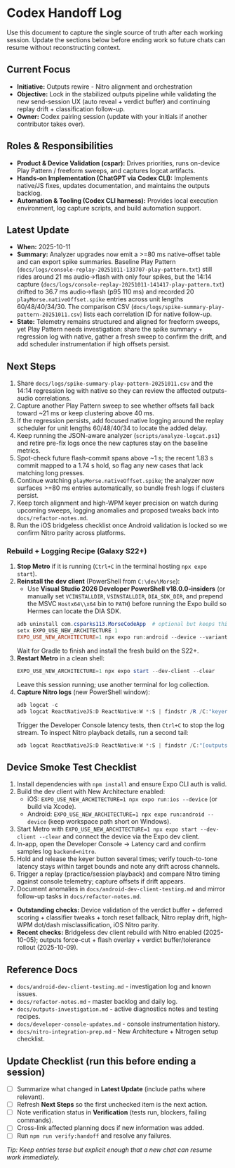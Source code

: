 # Codex Handoff Log

Use this document to capture the single source of truth after each working session. Update the sections below before ending work so future chats can resume without reconstructing context.

## Current Focus
- **Initiative:** Outputs rewire - Nitro alignment and orchestration
- **Objective:** Lock in the stabilized outputs pipeline while validating the new send-session UX (auto reveal + verdict buffer) and continuing replay drift + classification follow-up.
- **Owner:** Codex pairing session (update with your initials if another contributor takes over).

## Roles & Responsibilities
- **Product & Device Validation (cspar):** Drives priorities, runs on-device Play Pattern / freeform sweeps, and captures logcat artifacts.
- **Hands-on Implementation (ChatGPT via Codex CLI):** Implements native/JS fixes, updates documentation, and maintains the outputs backlog.
- **Automation & Tooling (Codex CLI harness):** Provides local execution environment, log capture scripts, and build automation support.

## Latest Update
- **When:** 2025-10-11
- **Summary:** Analyzer upgrades now emit a >=80 ms native-offset table and can export spike summaries. Baseline Play Pattern (`docs/logs/console-replay-20251011-133707-play-pattern.txt`) still rides around 21 ms audio->flash with only four spikes, but the 14:14 capture (`docs/logs/console-replay-20251011-141417-play-pattern.txt`) drifted to 36.7 ms audio->flash (p95 110 ms) and recorded 20 `playMorse.nativeOffset.spike` entries across unit lengths 60/48/40/34/30. The comparison CSV (`docs/logs/spike-summary-play-pattern-20251011.csv`) lists each correlation ID for native follow-up.
- **State:** Telemetry remains structured and aligned for freeform sweeps, yet Play Pattern needs investigation: share the spike summary + regression log with native, gather a fresh sweep to confirm the drift, and add scheduler instrumentation if high offsets persist.

## Next Steps
1. Share `docs/logs/spike-summary-play-pattern-20251011.csv` and the 14:14 regression log with native so they can review the affected outputs-audio correlations.
2. Capture another Play Pattern sweep to see whether offsets fall back toward ~21 ms or keep clustering above 40 ms.
3. If the regression persists, add focused native logging around the replay scheduler for unit lengths 60/48/40/34 to locate the added delay.
4. Keep running the JSON-aware analyzer (`scripts/analyze-logcat.ps1`) and retire pre-fix logs once the new captures stay on the baseline metrics.
5. Spot-check future flash-commit spans above ~1 s; the recent 1.83 s commit mapped to a 1.74 s hold, so flag any new cases that lack matching long presses.
6. Continue watching `playMorse.nativeOffset.spike`; the analyzer now surfaces >=80 ms entries automatically, so bundle fresh logs if clusters persist.
7. Keep torch alignment and high-WPM keyer precision on watch during upcoming sweeps, logging anomalies and proposed tweaks back into `docs/refactor-notes.md`.
8. Run the iOS bridgeless checklist once Android validation is locked so we confirm Nitro parity across platforms.

### Rebuild + Logging Recipe (Galaxy S22+)
1. **Stop Metro** if it is running (`Ctrl+C` in the terminal hosting `npx expo start`).
2. **Reinstall the dev client** (PowerShell from `C:\dev\Morse`):
   - Use **Visual Studio 2026 Developer PowerShell v18.0.0-insiders** (or manually set `VCINSTALLDIR`, `VSINSTALLDIR`, `DIA_SDK_DIR`, and prepend the MSVC `Hostx64\\x64` bin to `PATH`) before running the Expo build so Hermes can locate the DIA SDK.
   ```powershell
   adb uninstall com.csparks113.MorseCodeApp  # optional but keeps things clean
   setx EXPO_USE_NEW_ARCHITECTURE 1
   EXPO_USE_NEW_ARCHITECTURE=1 npx expo run:android --device --variant debug
   ```
   Wait for Gradle to finish and install the fresh build on the S22+.
3. **Restart Metro** in a clean shell:
   ```powershell
   EXPO_USE_NEW_ARCHITECTURE=1 npx expo start --dev-client --clear
   ```
   Leave this session running; use another terminal for log collection.
4. **Capture Nitro logs** (new PowerShell window):
   ```powershell
   adb logcat -c
   adb logcat ReactNativeJS:D ReactNative:W *:S | findstr /R /C:"keyer.prepare" /C:"keyer.tone"
   ```
   Trigger the Developer Console latency tests, then `Ctrl+C` to stop the log stream.
   To inspect Nitro playback details, run a second tail:
   ```powershell
   adb logcat ReactNativeJS:D ReactNative:W *:S | findstr /C:"[outputs-audio]"
   ```

## Device Smoke Test Checklist
1. Install dependencies with `npm install` and ensure Expo CLI auth is valid.
2. Build the dev client with New Architecture enabled:
   - iOS: `EXPO_USE_NEW_ARCHITECTURE=1 npx expo run:ios --device` (or build via Xcode).
   - Android: `EXPO_USE_NEW_ARCHITECTURE=1 npx expo run:android --device` (keep workspace path short on Windows).
3. Start Metro with `EXPO_USE_NEW_ARCHITECTURE=1 npx expo start --dev-client --clear` and connect the device via the Expo dev client.
4. In-app, open the Developer Console -> Latency card and confirm samples log `backend=nitro`.
5. Hold and release the keyer button several times; verify touch-to-tone latency stays within target bounds and note any drift across channels.
6. Trigger a replay (practice/session playback) and compare Nitro timing against console telemetry; capture offsets if drift appears.
7. Document anomalies in `docs/android-dev-client-testing.md` and mirror follow-up tasks in `docs/refactor-notes.md`.

- **Outstanding checks:** Device validation of the verdict buffer + deferred scoring + classifier tweaks + torch reset fallback, Nitro replay drift, high-WPM dot/dash misclassification, iOS Nitro parity.
- **Recent checks:** Bridgeless dev client rebuild with Nitro enabled (2025-10-05); outputs force-cut + flash overlay + verdict buffer/tolerance rollout (2025-10-09).

## Reference Docs
- `docs/android-dev-client-testing.md` - investigation log and known issues.
- `docs/refactor-notes.md` - master backlog and daily log.
- `docs/outputs-investigation.md` - active diagnostics notes and testing recipes.
- `docs/developer-console-updates.md` - console instrumentation history.
- `docs/nitro-integration-prep.md` - New Architecture + Nitrogen setup checklist.

## Update Checklist (run this before ending a session)
- [ ] Summarize what changed in **Latest Update** (include paths where relevant).
- [ ] Refresh **Next Steps** so the first unchecked item is the next action.
- [ ] Note verification status in **Verification** (tests run, blockers, failing commands).
- [ ] Cross-link affected planning docs if new information was added.
- [ ] Run `npm run verify:handoff` and resolve any failures.

_Tip: Keep entries terse but explicit enough that a new chat can resume work immediately._



